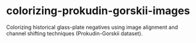 # colorizing-prokudin-gorskii-images
Colorizing historical glass-plate negatives using image alignment and channel shifting techniques (Prokudin-Gorskii dataset).
